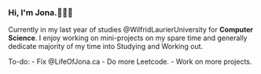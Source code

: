 ### Hi, I'm Jona.👨🏽‍💻

Currently in my last year of studies @WilfridLaurierUniversity for **Computer Science**. I enjoy working on mini-projects on my spare time and generally dedicate majority of my time into Studying and Working out. 

To-do:
      - Fix @LifeOfJona.ca
      - Do more Leetcode.
      - Work on more projects.

<!--
**LifeOfJona/LifeOfJona** is a ✨ _special_ ✨ repository because its `README.md` (this file) appears on your GitHub profile.

Here are some ideas to get you started:

- 🔭 I’m currently working on ...
- 🌱 I’m currently learning ...
- 👯 I’m looking to collaborate on ...
- 🤔 I’m looking for help with ...
- 💬 Ask me about ...
- 📫 How to reach me: ...
- 😄 Pronouns: ...
- ⚡ Fun fact: ...
-->
